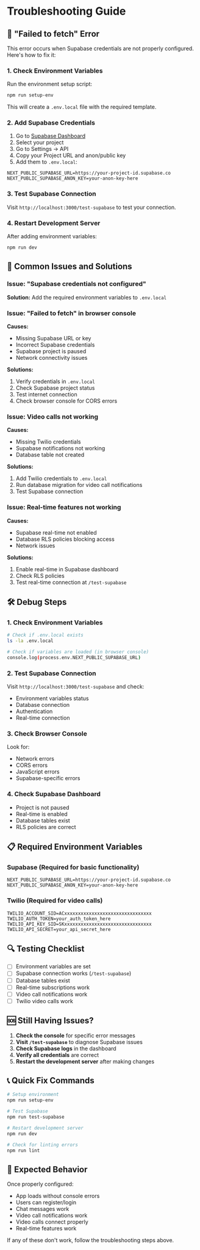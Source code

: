 # Troubleshooting Guide

## 🚨 "Failed to fetch" Error

This error occurs when Supabase credentials are not properly configured. Here's how to fix it:

### 1. Check Environment Variables

Run the environment setup script:
```bash
npm run setup-env
```

This will create a `.env.local` file with the required template.

### 2. Add Supabase Credentials

1. Go to [Supabase Dashboard](https://supabase.com/dashboard)
2. Select your project
3. Go to Settings → API
4. Copy your Project URL and anon/public key
5. Add them to `.env.local`:

```env
NEXT_PUBLIC_SUPABASE_URL=https://your-project-id.supabase.co
NEXT_PUBLIC_SUPABASE_ANON_KEY=your-anon-key-here
```

### 3. Test Supabase Connection

Visit `http://localhost:3000/test-supabase` to test your connection.

### 4. Restart Development Server

After adding environment variables:
```bash
npm run dev
```

## 🔧 Common Issues and Solutions

### Issue: "Supabase credentials not configured"
**Solution:** Add the required environment variables to `.env.local`

### Issue: "Failed to fetch" in browser console
**Causes:**
- Missing Supabase URL or key
- Incorrect Supabase credentials
- Supabase project is paused
- Network connectivity issues

**Solutions:**
1. Verify credentials in `.env.local`
2. Check Supabase project status
3. Test internet connection
4. Check browser console for CORS errors

### Issue: Video calls not working
**Causes:**
- Missing Twilio credentials
- Supabase notifications not working
- Database table not created

**Solutions:**
1. Add Twilio credentials to `.env.local`
2. Run database migration for video call notifications
3. Test Supabase connection

### Issue: Real-time features not working
**Causes:**
- Supabase real-time not enabled
- Database RLS policies blocking access
- Network issues

**Solutions:**
1. Enable real-time in Supabase dashboard
2. Check RLS policies
3. Test real-time connection at `/test-supabase`

## 🛠️ Debug Steps

### 1. Check Environment Variables
```bash
# Check if .env.local exists
ls -la .env.local

# Check if variables are loaded (in browser console)
console.log(process.env.NEXT_PUBLIC_SUPABASE_URL)
```

### 2. Test Supabase Connection
Visit `http://localhost:3000/test-supabase` and check:
- Environment variables status
- Database connection
- Authentication
- Real-time connection

### 3. Check Browser Console
Look for:
- Network errors
- CORS errors
- JavaScript errors
- Supabase-specific errors

### 4. Check Supabase Dashboard
- Project is not paused
- Real-time is enabled
- Database tables exist
- RLS policies are correct

## 📋 Required Environment Variables

### Supabase (Required for basic functionality)
```env
NEXT_PUBLIC_SUPABASE_URL=https://your-project-id.supabase.co
NEXT_PUBLIC_SUPABASE_ANON_KEY=your-anon-key-here
```

### Twilio (Required for video calls)
```env
TWILIO_ACCOUNT_SID=ACxxxxxxxxxxxxxxxxxxxxxxxxxxxxxxxx
TWILIO_AUTH_TOKEN=your_auth_token_here
TWILIO_API_KEY_SID=SKxxxxxxxxxxxxxxxxxxxxxxxxxxxxxxxx
TWILIO_API_SECRET=your_api_secret_here
```

## 🔍 Testing Checklist

- [ ] Environment variables are set
- [ ] Supabase connection works (`/test-supabase`)
- [ ] Database tables exist
- [ ] Real-time subscriptions work
- [ ] Video call notifications work
- [ ] Twilio video calls work

## 🆘 Still Having Issues?

1. **Check the console** for specific error messages
2. **Visit `/test-supabase`** to diagnose Supabase issues
3. **Check Supabase logs** in the dashboard
4. **Verify all credentials** are correct
5. **Restart the development server** after making changes

## 📞 Quick Fix Commands

```bash
# Setup environment
npm run setup-env

# Test Supabase
npm run test-supabase

# Restart development server
npm run dev

# Check for linting errors
npm run lint
```

## 🎯 Expected Behavior

Once properly configured:
- App loads without console errors
- Users can register/login
- Chat messages work
- Video call notifications work
- Video calls connect properly
- Real-time features work

If any of these don't work, follow the troubleshooting steps above.
